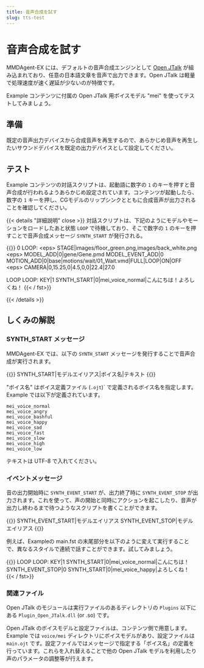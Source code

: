 ```yaml
---
title: 音声合成を試す
slug: tts-test
---
```

# 音声合成を試す

MMDAgent-EX には、デフォルトの音声合成エンジンとして [Open JTalk](https://open-jtalk.sp.nitech.ac.jp/) が組み込まれており、任意の日本語文章を音声で出力できます。Open JTalk は軽量で処理速度が速く遅延が少ないのが特徴です。

Example コンテンツに付属の Open JTalk 用ボイスモデル "mei" を使ってテストしてみましょう。

## 準備

既定の音声出力デバイスから合成音声を再生するので、あらかじめ音声を再生したいサウンドデバイスを既定の出力デバイスとして設定してください。

## テスト

Example コンテンツの対話スクリプトは、起動語に数字の `1` のキーを押すと音声合成が行われるようあらかじめ設定されています。コンテンツが起動したら、数字の `1` キーを押し、CGモデルのリップシンクとともに合成音声が出力されることを確認してください。

{{< details "詳細説明" close >}}
対話スクリプトは、下記のようにモデルやモーションをロードしたあと状態 `LOOP` で待機しており、そこで数字の `1` のキーを押すことで音声合成メッセージ `SYNTH_START` が発行される。

{{<fst>}}
0 LOOP:
    &lt;eps&gt; STAGE|images/floor_green.png,images/back_white.png
    &lt;eps&gt; MODEL_ADD|0|gene/Gene.pmd
    MODEL_EVENT_ADD|0  MOTION_ADD|0|base|motions/wait/01_Wait.vmd|FULL|LOOP|ON|OFF
    &lt;eps&gt; CAMERA|0,15.25,0|4.5,0,0|22.4|27.0

LOOP LOOP:
    KEY|1 SYNTH_START|0|mei_voice_normal|こんにちは！よろしくね！
{{< / fst>}}

{{< /details >}}

## しくみの解説

### SYNTH_START メッセージ

MMDAgent-EX では、以下の `SYNTH_START` メッセージを発行することで音声合成が実行されます。

{{<message>}}
SYNTH_START|モデルエイリアス|ボイス名|テキスト
{{</message>}}

"ボイス名" はボイス定義ファイル (`.ojt`)` で定義されるボイス名を指定します。Example では以下が定義されています。

    mei_voice_normal
    mei_voice_angry
    mei_voice_bashful
    mei_voice_happy
    mei_voice_sad
    mei_voice_fast
    mei_voice_slow
    mei_voice_high
    mei_voice_low

テキストは UTF-8 で入れてください。

### イベントメッセージ

音の出力開始時に `SYNTH_EVENT_START` が、出力終了時に `SYNTH_EVENT_STOP` が出力されます。これを使って、声の開始と同時にアクションを起こしたり、音声が出力し終わるまで待つようなスクリプトを書くことができます。

{{<message>}}
SYNTH_EVENT_START|モデルエイリアス
SYNTH_EVENT_STOP|モデルエイリアス
{{</message>}}

例えば、Exampleの main.fst の末尾部分を以下のように変えて実行することで、異なるスタイルで連続で話すことができます。試してみましょう。

{{<fst>}}
LOOP LOOP:
    KEY|1               SYNTH_START|0|mei_voice_normal|こんにちは！
    SYNTH_EVENT_STOP|0  SYNTH_START|0|mei_voice_happy|よろしくね！
{{< / fst>}}

### 関連ファイル

Open JTalk のモジュールは実行ファイルのあるディレクトリの `Plugins` 以下にある `Plugin_Open_JTalk.dll` (or .so) です。

Open JTalk のボイスモデルと設定ファイルは、コンテンツ側で用意します。Example では `voice/mei` ディレクトリにボイスモデルがあり、設定ファイルは `main.ojt` です。設定ファイルではメッセージで指定する「ボイス名」の定義を行っています。これらを入れ替えることで他の Open JTalk モデルを利用したり声のパラメータの調整等が行えます。